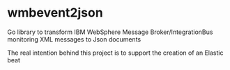 # wmbevent2json
Go library to transform IBM WebSphere Message Broker/IntegrationBus monitoring XML messages to Json documents

The real intention behind this project is to support the creation of an Elastic beat
